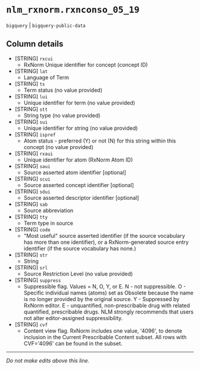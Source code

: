 # `nlm_rxnorm.rxnconso_05_19`
`bigquery` | `bigquery-public-data`

## Column details
* [STRING]    `rxcui`
  - RxNorm Unique identifier for concept (concept ID)
* [STRING]    `lat`
  - Language of Term
* [STRING]    `ts`
  - Term status (no value provided)
* [STRING]    `lui`
  - Unique identifier for term (no value provided)
* [STRING]    `stt`
  - String type (no value provided)
* [STRING]    `sui`
  - Unique identifier for string (no value provided)
* [STRING]    `ispref`
  - Atom status - preferred (Y) or not (N) for this string within this concept (no value provided)
* [STRING]    `rxaui`
  - Unique identifier for atom (RxNorm Atom ID)
* [STRING]    `saui`
  - Source asserted atom identifier [optional]
* [STRING]    `scui`
  - Source asserted concept identifier [optional]
* [STRING]    `sdui`
  - Source asserted descriptor identifier [optional]
* [STRING]    `sab`
  - Source abbreviation
* [STRING]    `tty`
  - Term type in source
* [STRING]    `code`
  - "Most useful" source asserted identifier (if the source vocabulary has more than one identifier), or a RxNorm-generated source entry identifier (if the source vocabulary has none.)
* [STRING]    `str`
  - String
* [STRING]    `srl`
  - Source Restriction Level (no value provided)
* [STRING]    `suppress`
  - Suppressible flag. Values = N, O, Y, or E. N - not suppressible. O - Specific individual names (atoms) set as Obsolete because the name is no longer provided by the original source. Y - Suppressed by RxNorm editor. E - unquantified, non-prescribable drug with related quantified, prescribable drugs. NLM strongly recommends that users not alter editor-assigned suppressibility.
* [STRING]    `cvf`
  - Content view flag. RxNorm includes one value, '4096', to denote inclusion in the Current Prescribable Content subset. All rows with CVF='4096' can be found in the subset.

-------------------------------------------------------------------------------
*Do not make edits above this line.*
